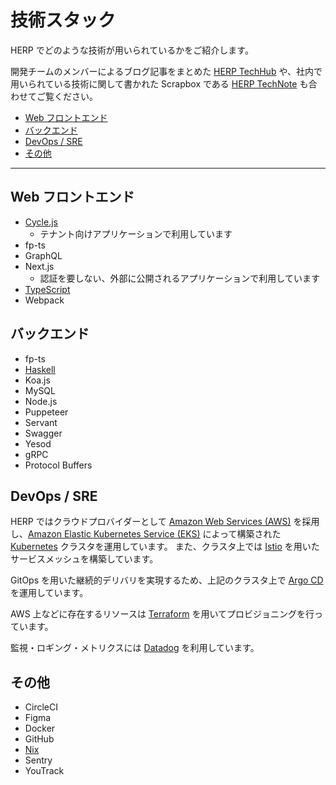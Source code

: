 # 技術スタック

HERP でどのような技術が用いられているかをご紹介します。

開発チームのメンバーによるブログ記事をまとめた [HERP TechHub](https://tech-hub.herp.co.jp/) や、社内で用いられている技術に関して書かれた Scrapbox である [HERP TechNote](https://scrapbox.io/herp-technote/) も合わせてご覧ください。

- [Web フロントエンド](#Web-フロントエンド)
- [バックエンド](#バックエンド)
- [DevOps / SRE](#DevOps--SRE)
- [その他](#その他)

---

## Web フロントエンド

- [Cycle.js](https://tech-hub.herp.co.jp/tags/cyclejs/1.html)
  - テナント向けアプリケーションで利用しています
- fp-ts
- GraphQL
- Next.js
  - 認証を要しない、外部に公開されるアプリケーションで利用しています
- [TypeScript](https://tech-hub.herp.co.jp/tags/typescript/1.html)
- Webpack

## バックエンド

- fp-ts
- [Haskell](https://tech-hub.herp.co.jp/tags/haskell/1.html)
- Koa.js
- MySQL
- Node.js
- Puppeteer
- Servant
- Swagger
- Yesod
- gRPC
- Protocol Buffers

## DevOps / SRE

HERP ではクラウドプロバイダーとして [Amazon Web Services (AWS)](https://aws.amazon.com/) を採用し、[Amazon Elastic Kubernetes Service (EKS)](https://aws.amazon.com/eks/) によって構築された [Kubernetes](https://kubernetes.io/) クラスタを運用しています。
また、クラスタ上では [Istio](https://istio.io/) を用いたサービスメッシュを構築しています。

GitOps を用いた継続的デリバリを実現するため、上記のクラスタ上で [Argo CD](https://argoproj.github.io/cd/) を運用しています。

AWS 上などに存在するリソースは [Terraform](https://www.terraform.io/) を用いてプロビジョニングを行っています。

監視・ロギング・メトリクスには [Datadog](https://www.datadoghq.com/) を利用しています。

## その他

- CircleCI
- Figma
- Docker
- GitHub
- [Nix](https://tech-hub.herp.co.jp/tags/nix/1.html)
- Sentry
- YouTrack
